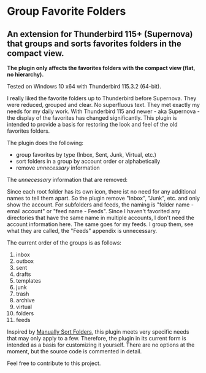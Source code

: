 # Group Favorite Folders

## An extension for Thunderbird 115+ (Supernova) that groups and sorts favorites folders in the compact view.

**The plugin only affects the favorites folders with the compact view (flat, no hierarchy).**

Tested on Windows 10 x64 with Thunderbird 115.3.2 (64-bit).

I really liked the favorite folders up to Thunderbird before Supernova.
They were reduced, grouped and clear. No superfluous text. They met exactly
my needs for my daily work. With Thunderbird 115 and newer - aka Supernova - 
the display of the favorites has changed significantly.
This plugin is intended to provide a basis for restoring the look and feel
of the old favorites folders.

The plugin does the following:
- group favorites by type (Inbox, Sent, Junk, Virtual, etc.)
- sort folders in a group by account order or alphabetically
- remove *unnecessary* information

The *unnecessary* information that are removed:

Since each root folder has its own icon, there ist no need for any additional
names to tell them apart. So the plugin remove "Inbox", "Junk", etc. and only
show the account. For subfolders and feeds, the naming is "folder name - email account"
or "feed name - Feeds". Since I haven't favorited any directories that have the
same name in multiple accounts, I don't need the account information here.
The same goes for my feeds. I group them, see what they are called, the "Feeds"
appendix is unnecessary.

The current order of the groups is as follows:
1. inbox 
1. outbox 
1. sent 
1. drafts
1. templates
1. junk 
1. trash 
1. archive
1. virtual 
1. folders
1. feeds

Inspired by [Manually Sort Folders](https://github.com/protz/Manually-Sort-Folders),
this plugin meets very specific needs that may only apply to a few. Therefore,
the plugin in its current form is intended as a basis for customizing it yourself.
There are no options at the moment, but the source code is commented in detail.

Feel free to contribute to this project.